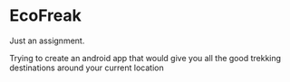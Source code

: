 # EcoFreak
Just an assignment.

Trying to create an android app that would give you all the good trekking destinations around your current location
